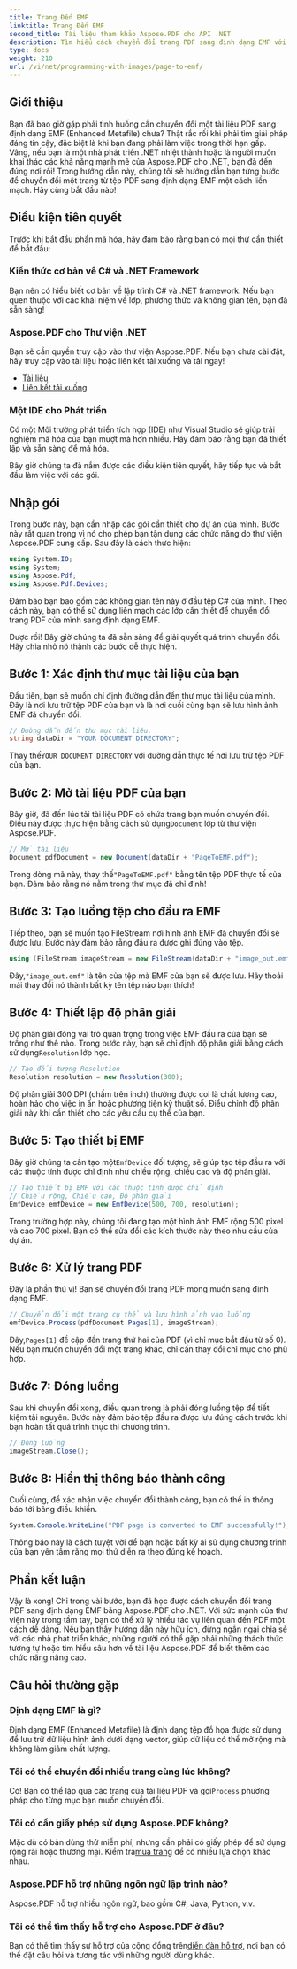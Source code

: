 ```yaml
---
title: Trang Đến EMF
linktitle: Trang Đến EMF
second_title: Tài liệu tham khảo Aspose.PDF cho API .NET
description: Tìm hiểu cách chuyển đổi trang PDF sang định dạng EMF với hướng dẫn từng bước này bằng Aspose.PDF cho .NET. Hoàn hảo cho các nhà phát triển.
type: docs
weight: 210
url: /vi/net/programming-with-images/page-to-emf/
---
```

## Giới thiệu

Bạn đã bao giờ gặp phải tình huống cần chuyển đổi một tài liệu PDF sang định dạng EMF (Enhanced Metafile) chưa? Thật rắc rối khi phải tìm giải pháp đáng tin cậy, đặc biệt là khi bạn đang phải làm việc trong thời hạn gấp. Vâng, nếu bạn là một nhà phát triển .NET nhiệt thành hoặc là người muốn khai thác các khả năng mạnh mẽ của Aspose.PDF cho .NET, bạn đã đến đúng nơi rồi! Trong hướng dẫn này, chúng tôi sẽ hướng dẫn bạn từng bước để chuyển đổi một trang từ tệp PDF sang định dạng EMF một cách liền mạch. Hãy cùng bắt đầu nào!

## Điều kiện tiên quyết

Trước khi bắt đầu phần mã hóa, hãy đảm bảo rằng bạn có mọi thứ cần thiết để bắt đầu:

### Kiến thức cơ bản về C# và .NET Framework
Bạn nên có hiểu biết cơ bản về lập trình C# và .NET framework. Nếu bạn quen thuộc với các khái niệm về lớp, phương thức và không gian tên, bạn đã sẵn sàng!

### Aspose.PDF cho Thư viện .NET
Bạn sẽ cần quyền truy cập vào thư viện Aspose.PDF. Nếu bạn chưa cài đặt, hãy truy cập vào tài liệu hoặc liên kết tải xuống và tải ngay!

- [Tài liệu](https://reference.aspose.com/pdf/net/)
- [Liên kết tải xuống](https://releases.aspose.com/pdf/net/)

### Một IDE cho Phát triển
Có một Môi trường phát triển tích hợp (IDE) như Visual Studio sẽ giúp trải nghiệm mã hóa của bạn mượt mà hơn nhiều. Hãy đảm bảo rằng bạn đã thiết lập và sẵn sàng để mã hóa.

Bây giờ chúng ta đã nắm được các điều kiện tiên quyết, hãy tiếp tục và bắt đầu làm việc với các gói.

## Nhập gói

Trong bước này, bạn cần nhập các gói cần thiết cho dự án của mình. Bước này rất quan trọng vì nó cho phép bạn tận dụng các chức năng do thư viện Aspose.PDF cung cấp. Sau đây là cách thực hiện:

```csharp
using System.IO;
using System;
using Aspose.Pdf;
using Aspose.Pdf.Devices;
```

Đảm bảo bạn bao gồm các không gian tên này ở đầu tệp C# của mình. Theo cách này, bạn có thể sử dụng liền mạch các lớp cần thiết để chuyển đổi trang PDF của mình sang định dạng EMF.

Được rồi! Bây giờ chúng ta đã sẵn sàng để giải quyết quá trình chuyển đổi. Hãy chia nhỏ nó thành các bước dễ thực hiện.

## Bước 1: Xác định thư mục tài liệu của bạn

Đầu tiên, bạn sẽ muốn chỉ định đường dẫn đến thư mục tài liệu của mình. Đây là nơi lưu trữ tệp PDF của bạn và là nơi cuối cùng bạn sẽ lưu hình ảnh EMF đã chuyển đổi.

```csharp
// Đường dẫn đến thư mục tài liệu.
string dataDir = "YOUR DOCUMENT DIRECTORY";
```

 Thay thế`YOUR DOCUMENT DIRECTORY` với đường dẫn thực tế nơi lưu trữ tệp PDF của bạn.

## Bước 2: Mở tài liệu PDF của bạn

 Bây giờ, đã đến lúc tải tài liệu PDF có chứa trang bạn muốn chuyển đổi. Điều này được thực hiện bằng cách sử dụng`Document` lớp từ thư viện Aspose.PDF.

```csharp
// Mở tài liệu
Document pdfDocument = new Document(dataDir + "PageToEMF.pdf");
```

 Trong dòng mã này, thay thế`"PageToEMF.pdf"` bằng tên tệp PDF thực tế của bạn. Đảm bảo rằng nó nằm trong thư mục đã chỉ định!

## Bước 3: Tạo luồng tệp cho đầu ra EMF

Tiếp theo, bạn sẽ muốn tạo FileStream nơi hình ảnh EMF đã chuyển đổi sẽ được lưu. Bước này đảm bảo rằng đầu ra được ghi đúng vào tệp.

```csharp
using (FileStream imageStream = new FileStream(dataDir + "image_out.emf", FileMode.Create))
```

 Đây,`"image_out.emf"` là tên của tệp mà EMF của bạn sẽ được lưu. Hãy thoải mái thay đổi nó thành bất kỳ tên tệp nào bạn thích!

## Bước 4: Thiết lập độ phân giải

 Độ phân giải đóng vai trò quan trọng trong việc EMF đầu ra của bạn sẽ trông như thế nào. Trong bước này, bạn sẽ chỉ định độ phân giải bằng cách sử dụng`Resolution` lớp học.

```csharp
// Tạo đối tượng Resolution
Resolution resolution = new Resolution(300);
```

Độ phân giải 300 DPI (chấm trên inch) thường được coi là chất lượng cao, hoàn hảo cho việc in ấn hoặc phương tiện kỹ thuật số. Điều chỉnh độ phân giải này khi cần thiết cho các yêu cầu cụ thể của bạn.

## Bước 5: Tạo thiết bị EMF

 Bây giờ chúng ta cần tạo một`EmfDevice` đối tượng, sẽ giúp tạo tệp đầu ra với các thuộc tính được chỉ định như chiều rộng, chiều cao và độ phân giải.

```csharp
// Tạo thiết bị EMF với các thuộc tính được chỉ định
// Chiều rộng, Chiều cao, Độ phân giải
EmfDevice emfDevice = new EmfDevice(500, 700, resolution);
```

Trong trường hợp này, chúng tôi đang tạo một hình ảnh EMF rộng 500 pixel và cao 700 pixel. Bạn có thể sửa đổi các kích thước này theo nhu cầu của dự án.

## Bước 6: Xử lý trang PDF

Đây là phần thú vị! Bạn sẽ chuyển đổi trang PDF mong muốn sang định dạng EMF. 

```csharp
// Chuyển đổi một trang cụ thể và lưu hình ảnh vào luồng
emfDevice.Process(pdfDocument.Pages[1], imageStream);
```

 Đây,`Pages[1]` đề cập đến trang thứ hai của PDF (vì chỉ mục bắt đầu từ số 0). Nếu bạn muốn chuyển đổi một trang khác, chỉ cần thay đổi chỉ mục cho phù hợp.

## Bước 7: Đóng luồng

Sau khi chuyển đổi xong, điều quan trọng là phải đóng luồng tệp để tiết kiệm tài nguyên. Bước này đảm bảo tệp đầu ra được lưu đúng cách trước khi bạn hoàn tất quá trình thực thi chương trình.

```csharp
// Đóng luồng
imageStream.Close();
```

## Bước 8: Hiển thị thông báo thành công

Cuối cùng, để xác nhận việc chuyển đổi thành công, bạn có thể in thông báo tới bảng điều khiển.

```csharp
System.Console.WriteLine("PDF page is converted to EMF successfully!");
```

Thông báo này là cách tuyệt vời để bạn hoặc bất kỳ ai sử dụng chương trình của bạn yên tâm rằng mọi thứ diễn ra theo đúng kế hoạch.

## Phần kết luận

Vậy là xong! Chỉ trong vài bước, bạn đã học được cách chuyển đổi trang PDF sang định dạng EMF bằng Aspose.PDF cho .NET. Với sức mạnh của thư viện này trong tầm tay, bạn có thể xử lý nhiều tác vụ liên quan đến PDF một cách dễ dàng. Nếu bạn thấy hướng dẫn này hữu ích, đừng ngần ngại chia sẻ với các nhà phát triển khác, những người có thể gặp phải những thách thức tương tự hoặc tìm hiểu sâu hơn về tài liệu Aspose.PDF để biết thêm các chức năng nâng cao.

## Câu hỏi thường gặp

### Định dạng EMF là gì?
Định dạng EMF (Enhanced Metafile) là định dạng tệp đồ họa được sử dụng để lưu trữ dữ liệu hình ảnh dưới dạng vector, giúp dữ liệu có thể mở rộng mà không làm giảm chất lượng.

### Tôi có thể chuyển đổi nhiều trang cùng lúc không?
 Có! Bạn có thể lặp qua các trang của tài liệu PDF và gọi`Process` phương pháp cho từng mục bạn muốn chuyển đổi.

### Tôi có cần giấy phép sử dụng Aspose.PDF không?
 Mặc dù có bản dùng thử miễn phí, nhưng cần phải có giấy phép để sử dụng rộng rãi hoặc thương mại. Kiểm tra[mua trang](https://purchase.aspose.com/buy) để có nhiều lựa chọn khác nhau.

### Aspose.PDF hỗ trợ những ngôn ngữ lập trình nào?
Aspose.PDF hỗ trợ nhiều ngôn ngữ, bao gồm C#, Java, Python, v.v.

### Tôi có thể tìm thấy hỗ trợ cho Aspose.PDF ở đâu?
 Bạn có thể tìm thấy sự hỗ trợ của cộng đồng trên[diễn đàn hỗ trợ](https://forum.aspose.com/c/pdf/10), nơi bạn có thể đặt câu hỏi và tương tác với những người dùng khác.